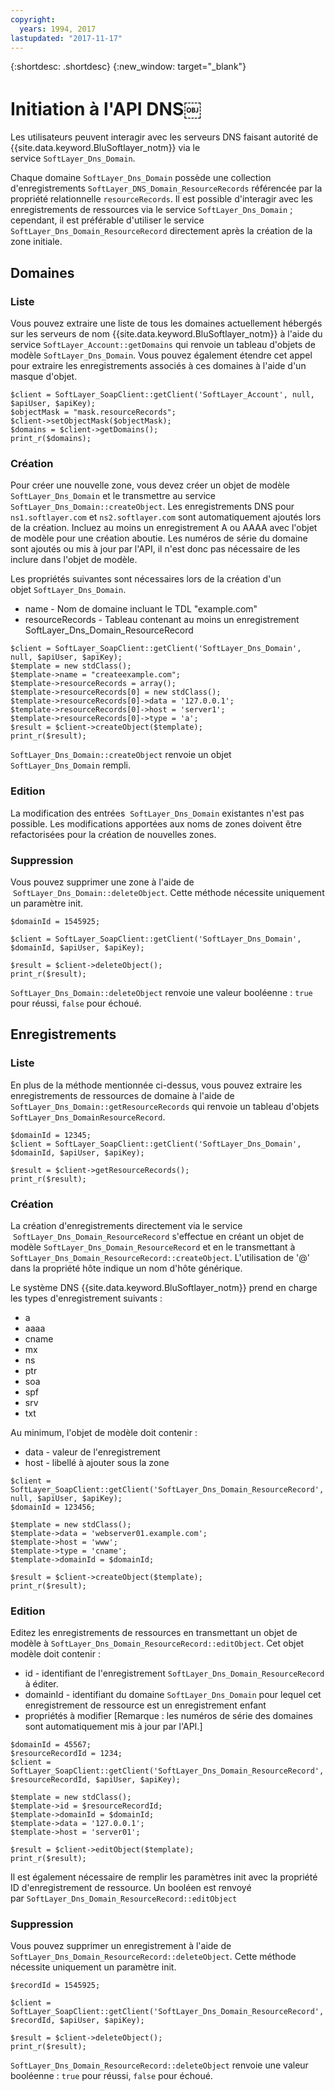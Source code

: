 ```yaml
---
copyright:
  years: 1994, 2017
lastupdated: "2017-11-17"
---
```


{:shortdesc: .shortdesc}
{:new_window: target="_blank"}

# Initiation à l'API DNS￼

Les utilisateurs peuvent interagir avec les serveurs DNS faisant autorité de {{site.data.keyword.BluSoftlayer_notm}} via le service `SoftLayer_Dns_Domain`. 

Chaque domaine `SoftLayer_Dns_Domain` possède une collection d'enregistrements `SoftLayer_DNS_Domain_ResourceRecords` référencée par la propriété relationnelle `resourceRecords`. Il est possible d'interagir avec les enregistrements de ressources via le service `SoftLayer_Dns_Domain` ; cependant, il est préférable d'utiliser le service `SoftLayer_Dns_Domain_ResourceRecord` directement après la création de la zone initiale.

## Domaines
### Liste
Vous pouvez extraire une liste de tous les domaines actuellement hébergés sur les serveurs de nom  {{site.data.keyword.BluSoftlayer_notm}} à l'aide du service `SoftLayer_Account::getDomains` qui renvoie un tableau d'objets de modèle `SoftLayer_Dns_Domain`. Vous pouvez également étendre cet appel pour extraire les enregistrements associés à ces domaines à l'aide d'un masque d'objet.

```
$client = SoftLayer_SoapClient::getClient('SoftLayer_Account', null, $apiUser, $apiKey);
$objectMask = "mask.resourceRecords";
$client->setObjectMask($objectMask);
$domains = $client->getDomains();
print_r($domains);
```

### Création
Pour créer une nouvelle zone, vous devez créer un objet de modèle `SoftLayer_Dns_Domain` et le transmettre au service `SoftLayer_Dns_Domain::createObject`. Les enregistrements DNS pour `ns1.softlayer.com` et `ns2.softlayer.com` sont automatiquement ajoutés lors de la création. Incluez au moins un enregistrement A ou AAAA avec l'objet de modèle pour une création aboutie. Les numéros de série du domaine sont ajoutés ou mis à jour par l'API, il n'est donc pas nécessaire de les inclure dans l'objet de modèle. 

Les propriétés suivantes sont nécessaires lors de la création d'un objet `SoftLayer_Dns_Domain`.
 * name - Nom de domaine incluant le TDL "example.com"
 * resourceRecords - Tableau contenant au moins un enregistrement SoftLayer_Dns_Domain_ResourceRecord
 
```
$client = SoftLayer_SoapClient::getClient('SoftLayer_Dns_Domain', null, $apiUser, $apiKey);
$template = new stdClass();
$template->name = "createexample.com";
$template->resourceRecords = array();
$template->resourceRecords[0] = new stdClass();
$template->resourceRecords[0]->data = '127.0.0.1';
$template->resourceRecords[0]->host = 'server1';
$template->resourceRecords[0]->type = 'a';
$result = $client->createObject($template);
print_r($result);
```

`SoftLayer_Dns_Domain::createObject` renvoie un objet `SoftLayer_Dns_Domain` rempli.

### Edition
La modification des entrées  `SoftLayer_Dns_Domain` existantes n'est pas possible. Les modifications apportées aux noms de zones doivent être refactorisées pour la création de nouvelles zones. 

### Suppression
Vous pouvez supprimer une zone à l'aide de  `SoftLayer_Dns_Domain::deleteObject`. Cette méthode nécessite uniquement un paramètre init. 

```
$domainId = 1545925;
 
$client = SoftLayer_SoapClient::getClient('SoftLayer_Dns_Domain', $domainId, $apiUser, $apiKey);
 
$result = $client->deleteObject();
print_r($result);

```

`SoftLayer_Dns_Domain::deleteObject` renvoie une valeur booléenne : `true` pour réussi, `false` pour échoué.

## Enregistrements 
### Liste
En plus de la méthode mentionnée ci-dessus, vous pouvez extraire les enregistrements de ressources de domaine à l'aide de `SoftLayer_Dns_Domain::getResourceRecords` qui renvoie un tableau d'objets `SoftLayer_Dns_DomainResourceRecord`.

```
$domainId = 12345;
$client = SoftLayer_SoapClient::getClient('SoftLayer_Dns_Domain', $domainId, $apiUser, $apiKey);
 
$result = $client->getResourceRecords();
print_r($result);
```

### Création
La création d'enregistrements directement via le service  `SoftLayer_Dns_Domain_ResourceRecord` s'effectue en créant un objet de modèle `SoftLayer_Dns_Domain_ResourceRecord` et en le transmettant à `SoftLayer_Dns_Domain_ResourceRecord::createObject`. L'utilisation de '@' dans la propriété hôte indique un nom d'hôte générique. 

Le système DNS {{site.data.keyword.BluSoftlayer_notm}} prend en charge les types d'enregistrement suivants : 
 * a
 * aaaa
 * cname
 * mx
 * ns
 * ptr
 * soa
 * spf
 * srv
 * txt

Au minimum, l'objet de modèle doit contenir : 
 * data - valeur de l'enregistrement
 * host - libellé à ajouter sous la zone
  
```
$client = SoftLayer_SoapClient::getClient('SoftLayer_Dns_Domain_ResourceRecord', null, $apiUser, $apiKey);
$domainId = 123456;
 
$template = new stdClass();
$template->data = 'webserver01.example.com';
$template->host = 'www';
$template->type = 'cname';
$template->domainId = $domainId;
 
$result = $client->createObject($template);
print_r($result);

```

### Edition
Editez les enregistrements de ressources en transmettant un objet de modèle à `SoftLayer_Dns_Domain_ResourceRecord::editObject`. Cet objet modèle doit contenir : 

 * id - identifiant de l'enregistrement `SoftLayer_Dns_Domain_ResourceRecord` à éditer.
 * domainId - identifiant du domaine `SoftLayer_Dns_Domain` pour lequel cet enregistrement de ressource est un enregistrement enfant
 * propriétés à modifier [Remarque : les numéros de série des domaines sont automatiquement mis à jour par l'API.] 
  
```
$domainId = 45567;
$resourceRecordId = 1234;
$client = SoftLayer_SoapClient::getClient('SoftLayer_Dns_Domain_ResourceRecord', $resourceRecordId, $apiUser, $apiKey);
 
$template = new stdClass();
$template->id = $resourceRecordId;
$template->domainId = $domainId;
$template->data = '127.0.0.1';
$template->host = 'server01';
 
$result = $client->editObject($template);
print_r($result);
```
Il est également nécessaire de remplir les paramètres init avec la propriété ID d'enregistrement de ressource. Un booléen est renvoyé par `SoftLayer_Dns_Domain_ResourceRecord::editObject`
### Suppression
Vous pouvez supprimer un enregistrement à l'aide de `SoftLayer_Dns_Domain_ResourceRecord::deleteObject`. Cette méthode nécessite uniquement un paramètre init. 

```
$recordId = 1545925;
 
$client = SoftLayer_SoapClient::getClient('SoftLayer_Dns_Domain_ResourceRecord', $recordId, $apiUser, $apiKey);
 
$result = $client->deleteObject();
print_r($result);
```

`SoftLayer_Dns_Domain_ResourceRecord::deleteObject` renvoie une valeur booléenne : `true` pour réussi, `false` pour échoué.
